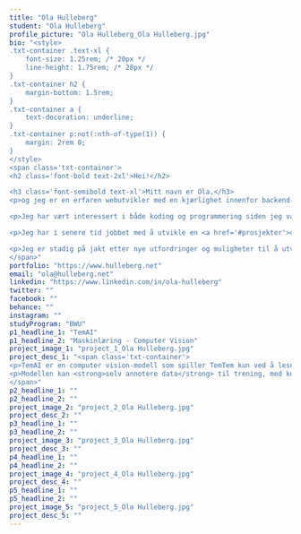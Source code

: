 ```yaml
---
title: "Ola Hulleberg"
student: "Ola Hulleberg"
profile_picture: "Ola Hulleberg_Ola Hulleberg.jpg"
bio: "<style>
.txt-container .text-xl {
    font-size: 1.25rem; /* 20px */
    line-height: 1.75rem; /* 28px */
}
.txt-container h2 {
    margin-bottom: 1.5rem;
}
.txt-container a {
    text-decoration: underline;
}
.txt-container p:not(:nth-of-type(1)) {
    margin: 2rem 0;
}
</style>
<span class='txt-container'>
<h2 class='font-bold text-2xl'>Hei!</h2>

<h3 class='font-semibold text-xl'>Mitt navn er Ola,</h3>
<p>og jeg er en erfaren webutvikler med en kjærlighet innenfor backend-systemer.</p>

<p>Jeg har vært interessert i både koding og programmering siden jeg var syv år gammel, og har vært innom det meste av programmering-/kodespråk. I tillegg til min kompetanse som webutvikler, har jeg også en hobbybakgrunn innen serverhosting, og har dermed opparbeidet meg en omfattende kunnskap om infrastruktur og nettverk. Dette har gitt meg en dyp forståelse av hvordan man skal optimalisere applikasjoner og tjenester for å kunne skalere og håndtere stor trafikk samt effektiv troubleshooting.</p>

<p>Jeg har i senere tid jobbet med å utvikle en <a href='#prosjekter'>computer vision-modell</a> i samarbeid med skolekamerat, <a href='sivertgh'>Sivert Gullberg Hansen</a>. Modellen leser skjermbilder fra et spill for å identifisere og lokalisere 'shiny' skapninger, samt trene allerede fangede skapninger.</p>

<p>Jeg er stadig på jakt etter nye utfordringer og muligheter til å utvikle meg videre. Hvis du leter etter en pålitelig og kreativ webutvikler med en dyp forståelse av webutvikling, serverinfrastruktur og ikke minst computer vision, så er det bare å ta kontakt via <a href='mailto:ola@hulleberg.net'>epost</a> eller <a target='_blank' href='https://www.linkedin.com/in/ola-hulleberg'>LinkedIn</a>!</p>
</span>"
portfolio: "https://www.hulleberg.net"
email: "ola@hulleberg.net"
linkedin: "https://www.linkedin.com/in/ola-hulleberg"
twitter: ""
facebook: ""
behance: ""
instagram: ""
studyProgram: "BWU"
p1_headline_1: "TemAI"
p1_headline_2: "Maskinlæring - Computer Vision"
project_image_1: "project_1_Ola Hulleberg.jpg"
project_desc_1: "<span class='txt-container'>
<p>TemAI er en computer vision-modell som spiller TemTem kun ved å lese skjermbilder. Denne modellen forstår spillet kontekstmessig, og kan utføre diverse oppgaver som å fange 'shiny' skapninger, eller trene dine allerede fangede skapninger.</p>
<p>Modellen kan <strong>selv annotere data</strong> til trening, med kun en rask gjennomgang av mennesker for å bekrefte datasettet.</p>
</span>"
p2_headline_1: ""
p2_headline_2: ""
project_image_2: "project_2_Ola Hulleberg.jpg"
project_desc_2: ""
p3_headline_1: ""
p3_headline_2: ""
project_image_3: "project_3_Ola Hulleberg.jpg"
project_desc_3: ""
p4_headline_1: ""
p4_headline_2: ""
project_image_4: "project_4_Ola Hulleberg.jpg"
project_desc_4: ""
p5_headline_1: ""
p5_headline_2: ""
project_image_5: "project_5_Ola Hulleberg.jpg"
project_desc_5: ""
---
```

